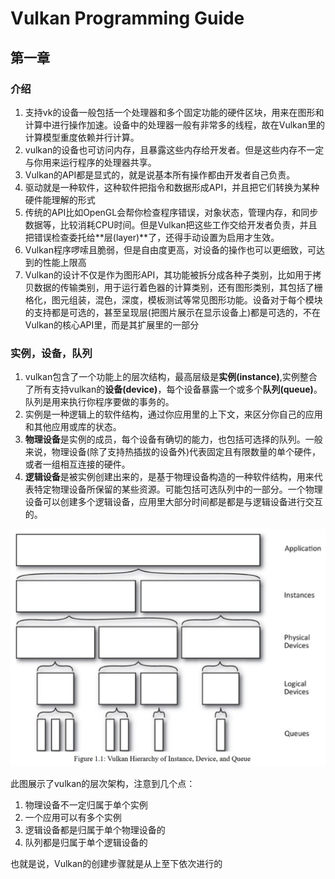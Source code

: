 # Vulkan Programming Guide

## 第一章

### 介绍

1. 支持vk的设备一般包括一个处理器和多个固定功能的硬件区块，用来在图形和计算中进行操作加速。设备中的处理器一般有非常多的线程，故在Vulkan里的计算模型重度依赖并行计算。
2. vulkan的设备也可访问内存，且暴露这些内存给开发者。但是这些内存不一定与你用来运行程序的处理器共享。
3. Vulkan的API都是显式的，就是说基本所有操作都由开发者自己负责。
4. 驱动就是一种软件，这种软件把指令和数据形成API，并且把它们转换为某种硬件能理解的形式
5. 传统的API比如OpenGL会帮你检查程序错误，对象状态，管理内存，和同步数据等，比较消耗CPU时间。但是Vulkan把这些工作交给开发者负责，并且把错误检查委托给**层(layer)**了，还得手动设置为启用才生效。
6. Vulkan程序啰嗦且脆弱，但是自由度更高，对设备的操作也可以更细致，可达到的性能上限高
7. Vulkan的设计不仅是作为图形API，其功能被拆分成各种子类别，比如用于拷贝数据的传输类别，用于运行着色器的计算类别，还有图形类别，其包括了栅格化，图元组装，混色，深度，模板测试等常见图形功能。设备对于每个模块的支持都是可选的，甚至呈现层(把图片展示在显示设备上)都是可选的，不在Vulkan的核心API里，而是其扩展里的一部分

### 实例，设备，队列

1. vulkan包含了一个功能上的层次结构，最高层级是**实例(instance)**,实例整合了所有支持vulkan的**设备(device)**，每个设备暴露一个或多个**队列(queue)**。队列是用来执行你程序要做的事务的。
2. 实例是一种逻辑上的软件结构，通过你应用里的上下文，来区分你自己的应用和其他应用或库的状态。
3. **物理设备**是实例的成员，每个设备有确切的能力，也包括可选择的队列。一般来说，物理设备(除了支持热插拔的设备外)代表固定且有限数量的单个硬件，或者一组相互连接的硬件。
4. **逻辑设备**是被实例创建出来的，是基于物理设备构造的一种软件结构，用来代表特定物理设备所保留的某些资源。可能包括可选队列中的一部分。一个物理设备可以创建多个逻辑设备，应用里大部分时间都是都是与逻辑设备进行交互的。

![vulkan层级](img/vulkan-hierarchy.png)

此图展示了vulkan的层次架构，注意到几个点：

1. 物理设备不一定归属于单个实例
2. 一个应用可以有多个实例
3. 逻辑设备都是归属于单个物理设备的
4. 队列都是归属于单个逻辑设备的

也就是说，Vulkan的创建步骤就是从上至下依次进行的
